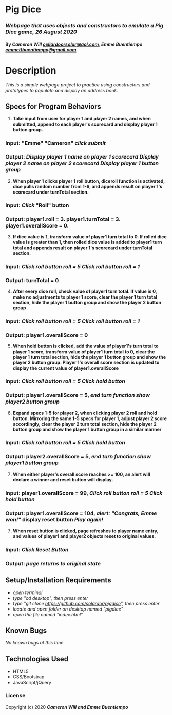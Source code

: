 # Pig Dice

### _Webpage that uses objects and constructors to emulate a Pig Dice game, 26 August 2020_

#### By _**Cameron Will <cellardoorsolar@aol.com>, Emme Buentiempo <emmettbuentiempo@gmail.com>**_

# Description

_This is a simple webpage project to practice using constructors and prototypes to populate and display an address book._

## Specs for Program Behaviors
1. **Take input from user for player 1 and player 2 names, and when submitted, append to each player's scorecard and display player 1 button group.**
### Input: "Emme" "Cameron" *click submit*
### Output: *Display player 1 name on player 1 scorecard* *Display player 2 name on player 2 scorecard* *Display player 1 button group*

2. **When player 1 clicks player 1 roll button, diceroll function is activated, dice pulls random number from 1-6, and appends result on player 1's scorecard under turnTotal section.**
### Input: *Click* "Roll" button
### Output: player1.roll = 3. player1.turnTotal = 3. player1.overallScore = 0.

3. **If dice value is 1, transform value of player1 turn total to 0. If rolled dice value is greater than 1, then rolled dice value is added to player1 turn total and appends result on player 1's scorecard under turnTotal section.**
### Input: *Click roll button* *roll = 5* *Click roll button* *roll = 1*
### Output: turnTotal = 0

4. **After every dice roll, check value of player1 turn total. If value is 0, make no adjustments to player 1 score, clear the player 1 turn total section, hide the player 1 button group and show the player 2 button group**
### Input: *Click roll button* *roll = 5* *Click roll button* *roll = 1*
### Output: player1.overallScore = 0

5. **When hold button is clicked, add the value of player1's turn total to player 1 score, transform value of player1 turn total to 0, clear the player 1 turn total section, hide the player 1 button group and show the player 2 button group. Player 1's overall score section is updated to display the current value of player1.overallScore**
### Input: *Click roll button* *roll = 5* *Click hold button*
### Output: player1.overallScore = 5, *end turn function* *show player2 button group*

6. **Expand specs 1-5 for player 2, when clicking player 2 roll and hold button. Mirroring the same 1-5 specs for player 1, adjust player 2 score accordingly, clear the player 2 turn total section, hide the player 2 button group and show the player 1 button group in a similar manner**
### Input: *Click roll button* *roll = 5* *Click hold button*
### Output: player2.overallScore = 5, *end turn function* *show player1 button group*

7. **When either player's overall score reaches >= 100, an alert will declare a winner and reset button will display.**
### Input: player1.overallScore = 99, *Click roll button* *roll = 5* *Click hold button*
### Output: player1.overallScore = 104, *alert: "Congrats, Emme won!"* display reset button *Play again!*

7. **When reset button is clicked, page refreshes to player name entry, and values of player1 and player2 objects reset to original values.**
### Input: *Click Reset Button*
### Output: *page returns to original state*


## Setup/Installation Requirements

* _open terminal_
* _type "cd desktop", then press enter_
* _type "git clone https://github.com/solardor/pigdice", then press enter_
* _locate and open folder on desktop named "pigdice"_
* _open the file named "index.html"_

## Known Bugs

_No known bugs at this time_

## Technologies Used

* HTML5
* CSS/Bootstrap
* JavaScript/jQuery

### License

Copyright (c) 2020 **_Cameron Will and Emme Buentiempo_**
